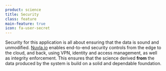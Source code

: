 ```yaml
---
product: science
title: Security
class: feature
main-feature: true
icon: fa-user-secret
---
```


Security for this application is all about ensuring that the data is sound and unmodified. [Nuvla.io](/products-and-services/nuvla-io/overview) enables end-to-end security controls from the edge to the cloud, and back, using VPN, identity and access management, as well as integrity enforcement. This ensures that the science derived **from** the data produced by the system is build on a solid and dependable foundation.
